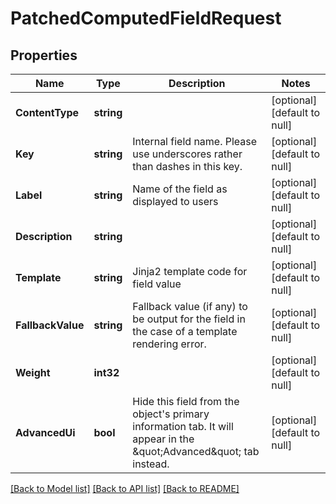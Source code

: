 # PatchedComputedFieldRequest

## Properties
Name | Type | Description | Notes
------------ | ------------- | ------------- | -------------
**ContentType** | **string** |  | [optional] [default to null]
**Key** | **string** | Internal field name. Please use underscores rather than dashes in this key. | [optional] [default to null]
**Label** | **string** | Name of the field as displayed to users | [optional] [default to null]
**Description** | **string** |  | [optional] [default to null]
**Template** | **string** | Jinja2 template code for field value | [optional] [default to null]
**FallbackValue** | **string** | Fallback value (if any) to be output for the field in the case of a template rendering error. | [optional] [default to null]
**Weight** | **int32** |  | [optional] [default to null]
**AdvancedUi** | **bool** | Hide this field from the object&#x27;s primary information tab. It will appear in the \&quot;Advanced\&quot; tab instead. | [optional] [default to null]

[[Back to Model list]](../README.md#documentation-for-models) [[Back to API list]](../README.md#documentation-for-api-endpoints) [[Back to README]](../README.md)

